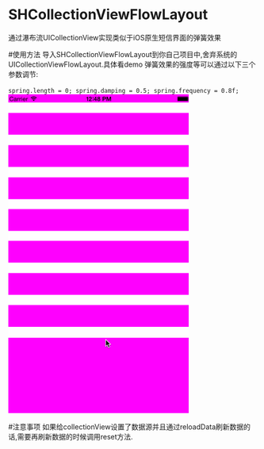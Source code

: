 # SHCollectionViewFlowLayout
通过瀑布流UICollectionView实现类似于iOS原生短信界面的弹簧效果

#使用方法
导入SHCollectionViewFlowLayout到你自己项目中,舍弃系统的UICollectionViewFlowLayout.具体看demo
弹簧效果的强度等可以通过以下三个参数调节:

`
    spring.length = 0;
    spring.damping = 0.5;
    spring.frequency = 0.8f;
`
![点击预览效果图](http://github.com/crossPQW/SHCollectionViewFlowLayout/raw/master/resoures/layout.gif)

#注意事项
如果给collectionView设置了数据源并且通过reloadData刷新数据的话,需要再刷新数据的时候调用reset方法.

